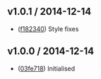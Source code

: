 ## v1.0.1 / 2014-12-14

 * ([f182340](https://github.com/tanem/hbs-svg/commit/f182340bda9304378b5906f72f2b192812d535fd)) Style fixes

## v1.0.0 / 2014-12-14

 * ([03fe718](https://github.com/tanem/hbs-svg/commit/03fe7183f0f43a65526359eeeb627af3781c4dc6)) Initialised
